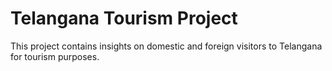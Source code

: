 # Telangana Tourism Project
This project contains insights on domestic and foreign visitors to Telangana for tourism purposes. 
<br>
